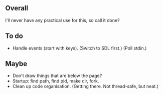 ## Overall

I'll never have any practical use for this, so call it done?


## To do

- Handle events (start with keys). (Switch to SDL first.) (Poll stdin.)


## Maybe

- Don't draw things that are below the page?
- Startup: find path, find pid, make dir, fork.
- Clean up code organisation. (Getting there. Not thread-safe, but neat.)
